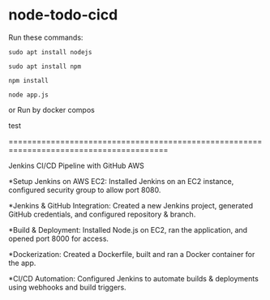 # node-todo-cicd

Run these commands:


`sudo apt install nodejs`


`sudo apt install npm`


`npm install`

`node app.js`

or Run by docker compos

test

========================================================================================

Jenkins CI/CD Pipeline with GitHub AWS

*Setup Jenkins on AWS EC2: Installed Jenkins on an EC2 instance, configured security group to allow port 8080.

*Jenkins & GitHub Integration: Created a new Jenkins project, generated GitHub credentials, and configured repository & branch.

*Build & Deployment: Installed Node.js on EC2, ran the application, and opened port 8000 for access.

*Dockerization: Created a Dockerfile, built and ran a Docker container for the app.

*CI/CD Automation: Configured Jenkins to automate builds & deployments using webhooks and build triggers.
